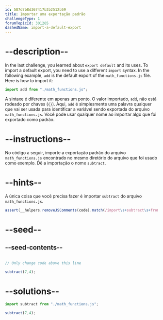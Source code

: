 ```yaml
---
id: 587d7b8d367417b2b2512b59
title: Importar uma exportação padrão
challengeType: 1
forumTopicId: 301205
dashedName: import-a-default-export
---
```


# --description--

In the last challenge, you learned about `export default` and its uses. To import a default export, you need to use a different `import` syntax. In the following example, `add` is the default export of the `math_functions.js` file. Here is how to import it:

```js
import add from "./math_functions.js";
```

A sintaxe é diferente em apenas um ponto. O valor importado, `add`, não está rodeado por chaves (`{}`). Aqui, `add` é simplesmente uma palavra qualquer que vai ser usada para identificar a variável sendo exportada do arquivo `math_functions.js`. Você pode usar qualquer nome ao importar algo que foi exportado como padrão.

# --instructions--

No código a seguir, importe a exportação padrão do arquivo `math_functions.js` encontrado no mesmo diretório do arquivo que foi usado como exemplo. Dê a importação o nome `subtract`.

# --hints--

A única coisa que você precisa fazer é importar `subtract` do arquivo `math_functions.js`.

```js
assert(__helpers.removeJSComments(code).match(/import\s+subtract\s+from\s+('|")\.\/math_functions\.js\1/g));
```

# --seed--

## --seed-contents--

```js

// Only change code above this line

subtract(7,4);
```

# --solutions--

```js
import subtract from "./math_functions.js";

subtract(7,4);
```
